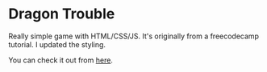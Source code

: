 # Dragon Trouble
Really simple game with HTML/CSS/JS. It's originally from a freecodecamp tutorial. I updated the styling.

You can check it out from [here](https://dragontrouble.netlify.app/).